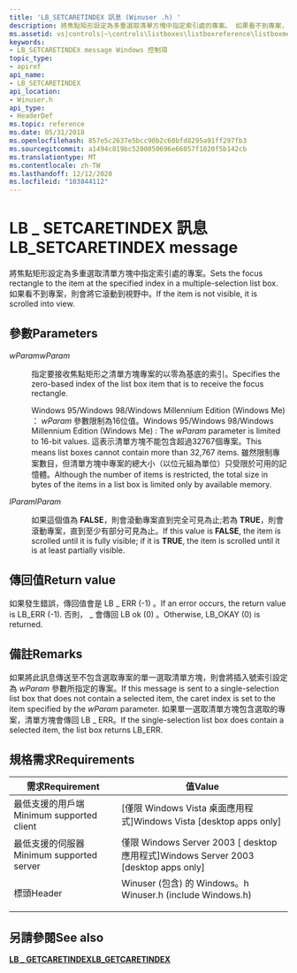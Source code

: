 ```yaml
---
title: 'LB_SETCARETINDEX 訊息 (Winuser .h) '
description: 將焦點矩形設定為多重選取清單方塊中指定索引處的專案。 如果看不到專案，則會將它滾動到視野中。
ms.assetid: vs|controls|~\controls\listboxes\listboxreference\listboxmessages\lb_setcaretindex.htm
keywords:
- LB_SETCARETINDEX message Windows 控制項
topic_type:
- apiref
api_name:
- LB_SETCARETINDEX
api_location:
- Winuser.h
api_type:
- HeaderDef
ms.topic: reference
ms.date: 05/31/2018
ms.openlocfilehash: 857e5c2637e5bcc90b2c60bfd8295a91ff297fb3
ms.sourcegitcommit: a1494c819bc5200050696e66057f1020f5b142cb
ms.translationtype: MT
ms.contentlocale: zh-TW
ms.lasthandoff: 12/12/2020
ms.locfileid: "103844112"
---
```

# <a name="lb_setcaretindex-message"></a><span data-ttu-id="9b41f-105">LB \_ SETCARETINDEX 訊息</span><span class="sxs-lookup"><span data-stu-id="9b41f-105">LB\_SETCARETINDEX message</span></span>

<span data-ttu-id="9b41f-106">將焦點矩形設定為多重選取清單方塊中指定索引處的專案。</span><span class="sxs-lookup"><span data-stu-id="9b41f-106">Sets the focus rectangle to the item at the specified index in a multiple-selection list box.</span></span> <span data-ttu-id="9b41f-107">如果看不到專案，則會將它滾動到視野中。</span><span class="sxs-lookup"><span data-stu-id="9b41f-107">If the item is not visible, it is scrolled into view.</span></span>

## <a name="parameters"></a><span data-ttu-id="9b41f-108">參數</span><span class="sxs-lookup"><span data-stu-id="9b41f-108">Parameters</span></span>

<dl> <dt>

<span data-ttu-id="9b41f-109">*wParam*</span><span class="sxs-lookup"><span data-stu-id="9b41f-109">*wParam*</span></span> 
</dt> <dd>

<span data-ttu-id="9b41f-110">指定要接收焦點矩形之清單方塊專案的以零為基底的索引。</span><span class="sxs-lookup"><span data-stu-id="9b41f-110">Specifies the zero-based index of the list box item that is to receive the focus rectangle.</span></span>

<span data-ttu-id="9b41f-111">Windows 95/Windows 98/Windows Millennium Edition (Windows Me) ： *wParam* 參數限制為16位值。</span><span class="sxs-lookup"><span data-stu-id="9b41f-111">Windows 95/Windows 98/Windows Millennium Edition (Windows Me) : The *wParam* parameter is limited to 16-bit values.</span></span> <span data-ttu-id="9b41f-112">這表示清單方塊不能包含超過32767個專案。</span><span class="sxs-lookup"><span data-stu-id="9b41f-112">This means list boxes cannot contain more than 32,767 items.</span></span> <span data-ttu-id="9b41f-113">雖然限制專案數目，但清單方塊中專案的總大小（以位元組為單位）只受限於可用的記憶體。</span><span class="sxs-lookup"><span data-stu-id="9b41f-113">Although the number of items is restricted, the total size in bytes of the items in a list box is limited only by available memory.</span></span>

</dd> <dt>

<span data-ttu-id="9b41f-114">*lParam*</span><span class="sxs-lookup"><span data-stu-id="9b41f-114">*lParam*</span></span> 
</dt> <dd>

<span data-ttu-id="9b41f-115">如果這個值為 **FALSE**，則會滾動專案直到完全可見為止;若為 **TRUE**，則會滾動專案，直到至少有部分可見為止。</span><span class="sxs-lookup"><span data-stu-id="9b41f-115">If this value is **FALSE**, the item is scrolled until it is fully visible; if it is **TRUE**, the item is scrolled until it is at least partially visible.</span></span>

</dd> </dl>

## <a name="return-value"></a><span data-ttu-id="9b41f-116">傳回值</span><span class="sxs-lookup"><span data-stu-id="9b41f-116">Return value</span></span>

<span data-ttu-id="9b41f-117">如果發生錯誤，傳回值會是 LB \_ ERR (-1) 。</span><span class="sxs-lookup"><span data-stu-id="9b41f-117">If an error occurs, the return value is LB\_ERR (-1).</span></span> <span data-ttu-id="9b41f-118">否則， \_ 會傳回 LB ok (0) 。</span><span class="sxs-lookup"><span data-stu-id="9b41f-118">Otherwise, LB\_OKAY (0) is returned.</span></span>

## <a name="remarks"></a><span data-ttu-id="9b41f-119">備註</span><span class="sxs-lookup"><span data-stu-id="9b41f-119">Remarks</span></span>

<span data-ttu-id="9b41f-120">如果將此訊息傳送至不包含選取專案的單一選取清單方塊，則會將插入號索引設定為 *wParam* 參數所指定的專案。</span><span class="sxs-lookup"><span data-stu-id="9b41f-120">If this message is sent to a single-selection list box that does not contain a selected item, the caret index is set to the item specified by the *wParam* parameter.</span></span> <span data-ttu-id="9b41f-121">如果單一選取清單方塊包含選取的專案，清單方塊會傳回 LB \_ ERR。</span><span class="sxs-lookup"><span data-stu-id="9b41f-121">If the single-selection list box does contain a selected item, the list box returns LB\_ERR.</span></span>

## <a name="requirements"></a><span data-ttu-id="9b41f-122">規格需求</span><span class="sxs-lookup"><span data-stu-id="9b41f-122">Requirements</span></span>



| <span data-ttu-id="9b41f-123">需求</span><span class="sxs-lookup"><span data-stu-id="9b41f-123">Requirement</span></span> | <span data-ttu-id="9b41f-124">值</span><span class="sxs-lookup"><span data-stu-id="9b41f-124">Value</span></span> |
|-------------------------------------|----------------------------------------------------------------------------------------------------------|
| <span data-ttu-id="9b41f-125">最低支援的用戶端</span><span class="sxs-lookup"><span data-stu-id="9b41f-125">Minimum supported client</span></span><br/> | <span data-ttu-id="9b41f-126">\[僅限 Windows Vista 桌面應用程式\]</span><span class="sxs-lookup"><span data-stu-id="9b41f-126">Windows Vista \[desktop apps only\]</span></span><br/>                                                           |
| <span data-ttu-id="9b41f-127">最低支援的伺服器</span><span class="sxs-lookup"><span data-stu-id="9b41f-127">Minimum supported server</span></span><br/> | <span data-ttu-id="9b41f-128">僅限 Windows Server 2003 \[ desktop 應用程式\]</span><span class="sxs-lookup"><span data-stu-id="9b41f-128">Windows Server 2003 \[desktop apps only\]</span></span><br/>                                                     |
| <span data-ttu-id="9b41f-129">標頭</span><span class="sxs-lookup"><span data-stu-id="9b41f-129">Header</span></span><br/>                   | <dl> <span data-ttu-id="9b41f-130"><dt>Winuser (包含) 的 Windows。h </dt></span><span class="sxs-lookup"><span data-stu-id="9b41f-130"><dt>Winuser.h (include Windows.h)</dt></span></span> </dl> |



## <a name="see-also"></a><span data-ttu-id="9b41f-131">另請參閱</span><span class="sxs-lookup"><span data-stu-id="9b41f-131">See also</span></span>

<dl> <dt>

[<span data-ttu-id="9b41f-132">**LB \_ GETCARETINDEX**</span><span class="sxs-lookup"><span data-stu-id="9b41f-132">**LB\_GETCARETINDEX**</span></span>](lb-getcaretindex.md)
</dt> </dl>

 

 





